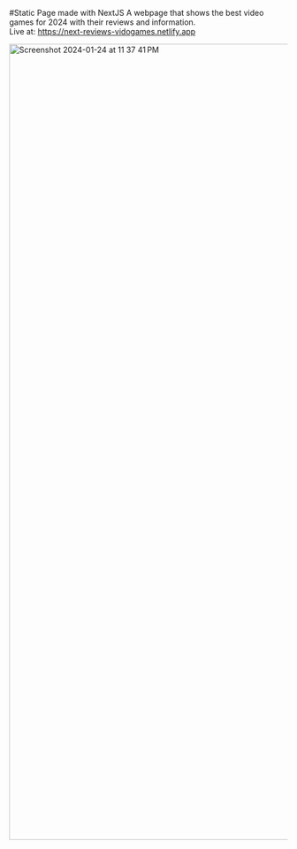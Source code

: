 #Static Page made with NextJS
A webpage that shows the best video games for 2024 with their reviews and information.<br>
Live at: https://next-reviews-vidogames.netlify.app<br>

<img width="1440" alt="Screenshot 2024-01-24 at 11 37 41 PM" src="https://github.com/RediIbra/Video-Game-Reviews-NextJs/assets/51862776/1230e93e-3315-480f-88f1-5f69f5f8e11d">
